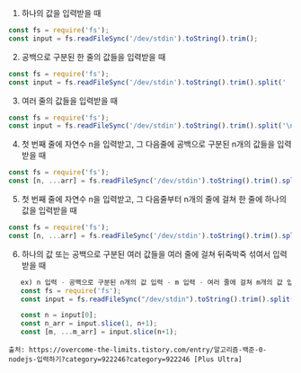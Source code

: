 1. 하나의 값을 입력받을 때

```js
const fs = require('fs');
const input = fs.readFileSync('/dev/stdin').toString().trim();
```

2. 공백으로 구분된 한 줄의 값들을 입력받을 때

```js
const fs = require('fs');
const input = fs.readFileSync('/dev/stdin').toString().trim().split(' ');
```

3. 여러 줄의 값들을 입력받을 때

```js
const fs = require('fs');
const input = fs.readFileSync('/dev/stdin').toString().trim().split('\n');
```

4. 첫 번째 줄에 자연수 n을 입력받고, 그 다음줄에 공백으로 구분된 n개의 값들을 입력받을 때

```js
const fs = require('fs');
const [n, ...arr] = fs.readFileSync('/dev/stdin').toString().trim().split(/\s/);
```

5. 첫 번째 줄에 자연수 n을 입력받고, 그 다음줄부터 n개의 줄에 걸쳐 한 줄에 하나의 값을 입력받을 때

```js
const fs = require('fs');
const [n, ...arr] = fs.readFileSync('/dev/stdin').toString().trim().split('\n');
```

6. 하나의 값 또는 공백으로 구분된 여러 값들을 여러 줄에 걸쳐 뒤죽박죽 섞여서 입력받을 때

```js
   ex) n 입력 - 공백으로 구분된 n개의 값 입력 - m 입력 - 여러 줄에 걸쳐 m개의 값 입력
   const fs = require('fs');
   const input = fs.readFileSync("/dev/stdin").toString().trim().split(/\s/);

   const n = input[0];
   const n_arr = input.slice(1, n+1);
   const [m, ...m_arr] = input.slice(n+1);
```

```
출처: https://overcome-the-limits.tistory.com/entry/알고리즘-백준-0-nodejs-입력하기?category=922246?category=922246 [Plus Ultra]
```
